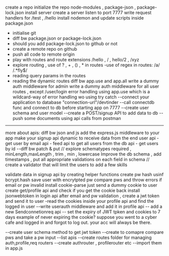 create a repo
initialize the repo
node-modules , package-json , package-lock.json 
install server
create a server
listen to port 7777
write request handlers for /test , /hello
install nodemon and update scripts inside package.json

- initialise git
- diff bw package.json or package-lock.json
- should you add package-lock.json to github or not
- create a remote repo on github
- push all code to remote origin
- play with routes and route extensions /hello , / , hello/2 , /xyz
- explore routing , use of ? , + , () , * in routes
-use of regex in routes: /a/ /.*fly$/
- reading query params in the routes
- reading the dynamic routes
diff bw app.use and app.all
write a dummy auth middleware for admin
write a dummy auth middleware for all user routes , except /user/login
error handling using app.use which is a wildcard-way of error handling wo using try catch
--connect your application to database "connection-url"/devtinder
--call connectdb func and connect to db before starting app on 7777
--create user schema and user model
--create a POST/signup API to add data to db
--push some documents using api calls from postman
---------

more about apis:
diff bw json and js
add the express.js middleware to your app
make your signup api dynamic to receive data from the end user
api - get user by email
api - feed api to get all users from the db
api - get users by id
--diff bw patch & put
// explore schematypes 
required , minLength,maxLength , trim , min , lowercase
Improve the db schema , add timestamps , put all appropriate validations on each field in schema
// create a validator that will limit the users to add a few skills


validate data in signup api by creating helper functions
create pw hash usinf bcrypt.hash save user with encrytpted pw 
compare pws and throw errors if email or pw invalid
install cookie-parse
just send a dummy cookie to user
create get/profile api and check if you get the cookie back
install jsonwebtoken
in login api after email and pw validation , create a jwt token and send it to user
-read the cookies inside your profile api and find the logged in user
--write userauth middleware and add it in profile api
-- add a new Sendconnetionreq api
-- set the expiry of JWT tpken and cookies to 7 days
example of never expiring the cookie?
suppose you went to a cyber cafe and logged in and forgot to log out. your acc will always be there. 

--create user schema method to get jwt token
--create to comapre compare pws and take a pw input
--list apis 
--create routes folder for managing auth,profile,req routers
--create authrouter , profilerouter etc
--import them in app.js
